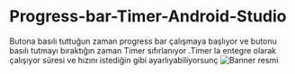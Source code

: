 # Progress-bar-Timer-Android-Studio
Butona basılı tuttuğun zaman progress bar çalışmaya başlıyor ve butonu basılı tutmayı bıraktığın zaman Timer sıfırlanıyor .Timer la entegre olarak çalışıyor süresi ve hızını istediğin gibi ayarlıyabiliyorsunç
![Banner resmi](https://github.com/fatih40/Progress-bar-Timer-Android-Studio/blob/master/images/progress1.jpeg)
